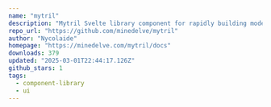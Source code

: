 ```yaml
---
name: "mytril"
description: "Mytril Svelte library component for rapidly building modern websites based on Svelte and Sveltekit"
repo_url: "https://github.com/minedelve/mytril"
author: "Nycolaide"
homepage: "https://minedelve.com/mytril/docs"
downloads: 379
updated: "2025-03-01T22:44:17.126Z"
github_stars: 1
tags: 
  - component-library
  - ui
---
```

